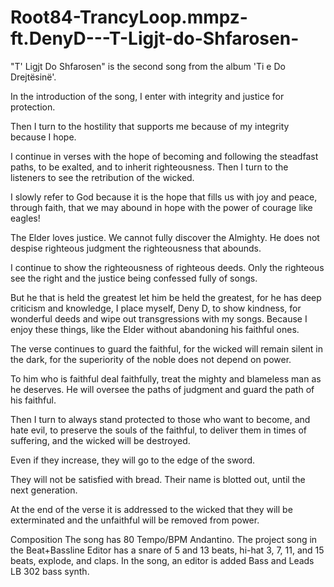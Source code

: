 # Root84-TrancyLoop.mmpz-ft.DenyD---T-Ligjt-do-Shfarosen-
"T' Ligjt Do Shfarosen" is the second song from the album 'Ti e Do Drejtësinë'.
 
In the introduction of the song, I enter with integrity and justice for protection.

Then I turn to the hostility that supports me because of my integrity because I hope.

I continue in verses with the hope of becoming and following the steadfast paths, to be exalted, and to inherit righteousness.
Then I turn to the listeners to see the retribution of the wicked.

I slowly refer to God because it is the hope that fills us with joy and peace, through faith, that we may abound in hope with the power of courage like eagles!

The Elder loves justice. We cannot fully discover the Almighty. He does not despise righteous judgment the righteousness that abounds.

I continue to show the righteousness of righteous deeds. Only the righteous see the right and the justice being confessed fully of songs.

But he that is held the greatest let him be held the greatest, for he has deep criticism and knowledge, I place myself, Deny D, to show kindness, for wonderful deeds and wipe out transgressions with my songs. Because I enjoy these things, like the Elder without abandoning his faithful ones.


The verse continues to guard the faithful, for the wicked will remain silent in the dark, for the superiority of the noble does not depend on power.


To him who is faithful deal faithfully, treat the mighty and blameless man as he deserves. He will oversee the paths of judgment and guard the path of his faithful.
                     
Then I turn to always stand protected to those who want to become, and hate evil, to preserve the souls of the faithful, to deliver them in times of suffering, and the wicked will be destroyed.


Even if they increase, they will go to the edge of the sword.

They will not be satisfied with bread. Their name is blotted out, until the next generation.
          
At the end of the verse it is addressed to the wicked that they will be exterminated and the unfaithful will be removed from power.

Composition
The song has 80 Tempo/BPM Andantino.
The project song in the Beat+Bassline Editor has a snare of 5 and 13 beats, hi-hat 3, 7, 11, and 15 beats, explode, and claps.
 In the song, an editor is added Bass and Leads LB 302 bass synth.
